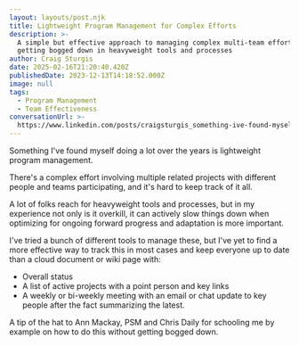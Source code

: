 ```yaml
---
layout: layouts/post.njk
title: Lightweight Program Management for Complex Efforts
description: >-
  A simple but effective approach to managing complex multi-team efforts without
  getting bogged down in heavyweight tools and processes
author: Craig Sturgis
date: 2025-02-16T21:20:40.420Z
publishedDate: 2023-12-13T14:18:52.000Z
image: null
tags:
  - Program Management
  - Team Effectiveness
conversationUrl: >-
  https://www.linkedin.com/posts/craigsturgis_something-ive-found-myself-doing-a-lot-over-activity-7140782142430552066-iNUU/
---
```


Something I've found myself doing a lot over the years is lightweight program management.

There's a complex effort involving multiple related projects with different people and teams participating, and it's hard to keep track of it all.

A lot of folks reach for heavyweight tools and processes, but in my experience not only is it overkill, it can actively slow things down when optimizing for ongoing forward progress and adaptation is more important.

I've tried a bunch of different tools to manage these, but I've yet to find a more effective way to track this in most cases and keep everyone up to date than a cloud document or wiki page with:

- Overall status
- A list of active projects with a point person and key links
- A weekly or bi-weekly meeting with an email or chat update to key people after the fact summarizing the latest.

A tip of the hat to Ann Mackay, PSM and Chris Daily for schooling me by example on how to do this without getting bogged down.
